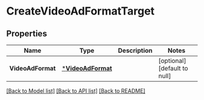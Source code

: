# CreateVideoAdFormatTarget

## Properties
Name | Type | Description | Notes
------------ | ------------- | ------------- | -------------
**VideoAdFormat** | [***VideoAdFormat**](VideoAdFormat.md) |  | [optional] [default to null]

[[Back to Model list]](../README.md#documentation-for-models) [[Back to API list]](../README.md#documentation-for-api-endpoints) [[Back to README]](../README.md)

